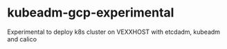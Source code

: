 # kubeadm-gcp-experimental

Experimental to deploy k8s cluster on VEXXHOST with etcdadm, kubeadm and calico
